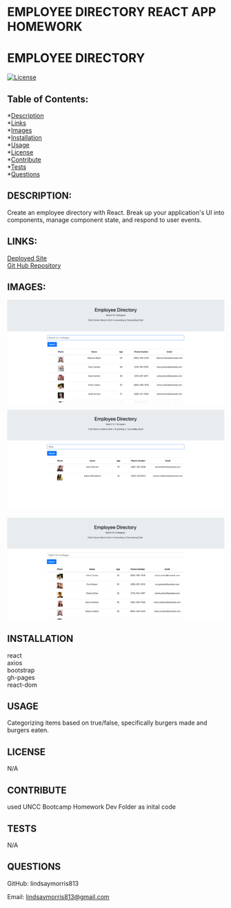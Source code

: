 # EMPLOYEE DIRECTORY REACT APP HOMEWORK

# EMPLOYEE DIRECTORY
[![License](https://img.shields.io/static/v1?label=license&message=NONE&color=success)](https://github.com/lindsaymorris813/employeeDirectory)

## Table of Contents:
*[Description](#description)  
*[Links](#links)  
*[Images](#images)  
*[Installation](#installation)  
*[Usage](#usage)  
*[License](#license)  
*[Contribute](#contribute)  
*[Tests](#tests)  
*[Questions](#questions)  

## DESCRIPTION:

Create an employee directory with React. Break up your application's UI into components, manage component state, and respond to user events.

## LINKS:

[Deployed Site](https://lindsaymorris813.github.io/employeeDirectory/)  
[Git Hub Repository](https://github.com/lindsaymorris813/employeeDirectory)

## IMAGES:

![DeployedSite](public/deployed.png)

![SearchFeature](public/search.png)

![SortFeature](public/sort.png)

## INSTALLATION

react  
axios  
bootstrap  
gh-pages  
react-dom  

## USAGE

Categorizing items based on true/false, specifically burgers made and burgers eaten.

## LICENSE

N/A

## CONTRIBUTE

used UNCC Bootcamp Homework Dev Folder as inital code

## TESTS

N/A

## QUESTIONS

GitHub: lindsaymorris813

Email: lindsaymorris813@gmail.com
